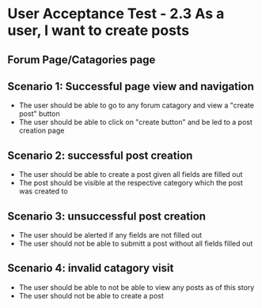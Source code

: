 # User Acceptance Test - 2.3 As a user, I want to create posts

## Forum Page/Catagories page

## Scenario 1: Successful page view and navigation

- The user should be able to go to any forum catagory and view a "create post" button
- The user should be able to click on "create button" and be led to a post creation page

## Scenario 2: successful post creation 

- The user should be able to create a post given all fields are filled out
- The post should be visible at the respective category which the post was created to

## Scenario 3: unsuccessful post creation

- The user should be alerted if any fields are not filled out
- The user should not be able to submitt a post without all fields filled out

## Scenario 4: invalid catagory visit

- The user should be able to not be able to view any posts as of this story
- The user should not be able to create a post

